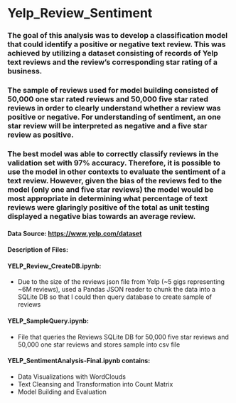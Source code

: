 # Yelp_Review_Sentiment

### The goal of this analysis was to develop a classification model that could identify a positive or negative text review. This was achieved by utilizing a dataset consisting of records of Yelp text reviews and the review’s corresponding star rating of a business.

### The sample of reviews used for model building consisted of 50,000 one star rated reviews and 50,000 five star rated reviews in order to clearly understand whether a review was positive or negative. For understanding of sentiment, an one star review will be interpreted as negative and a five star review as positive.

### The best model was able to correctly classify reviews in the validation set with 97% accuracy. Therefore, it is possible to use the model in other contexts to evaluate the sentiment of a text review. However, given the bias of the reviews fed to the model (only one and five star reviews) the model would be most appropriate in determining what percentage of text reviews were glaringly positive of the total as unit testing displayed a negative bias towards an average review. 

#### Data Source: https://www.yelp.com/dataset

#### Description of Files:

#### YELP_Review_CreateDB.ipynb:
 - Due to the size of the reviews json file from Yelp (~5 gigs representing ~6M reviews), used a Pandas JSON reader to chunk the data into a SQLite DB so that I could then query database to create sample of reviews

#### YELP_SampleQuery.ipynb:
 - File that queries the Reviews SQLite DB for 50,000 five star reviews and 50,000 one star reviews and stores sample into csv file
 
#### YELP_SentimentAnalysis-Final.ipynb contains:
 - Data Visualizations with WordClouds
 - Text Cleansing and Transformation into Count Matrix
 - Model Building and Evaluation
 
